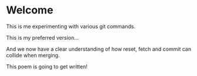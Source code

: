 # Welcome

This is me experimenting with various git commands.

This is my preferred version...

And we now have a clear understanding of how reset, fetch and commit can collide when merging.

This poem is going to get written!
